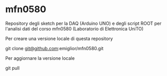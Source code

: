 # mfn0580

Repository degli sketch per la DAQ (Arduino UNO) e degli script ROOT per l'analisi dati del corso mfn0580 (Laboratorio di Elettronica UniTO)

Per creare una versione locale di questa repository

git clone git@github.com:emiglior/mfn0580.git

Per aggiornare la versione locale

git pull
